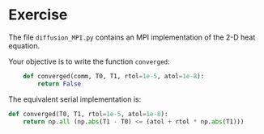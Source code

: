 # Exercise

The file `diffusion_MPI.py` contains an MPI implementation of the 2-D heat equation.

Your objective is to write the function `converged`:

```python
    def converged(comm, T0, T1, rtol=1e-5, atol=1e-8):
        return False
```

The equivalent serial implementation is:


```python
def converged(T0, T1, rtol=1e-5, atol=1e-8):
    return np.all (np.abs(T1 - T0) <= (atol + rtol * np.abs(T1)))
```
